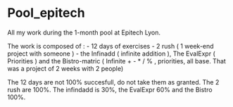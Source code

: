 # Pool_epitech
All my work during the 1-month pool at Epitech Lyon.


The work is composed of :   - 12 days of exercises
                            - 2 rush ( 1 week-end project with someone )
                            - the Infinadd ( infinite addition ), The EvalExpr ( Priorities ) and the Bistro-matric ( Infinite  + - * / % , priorities,
all base. That was a project of 2 weeks with 2 people)

The 12 days are not 100% succesfull, do not take them as granted.
The 2 rush are 100%.
The infindadd is 30%, the EvalExpr 60% and the Bistro 100%.
